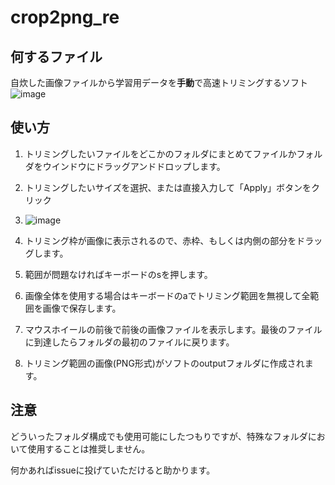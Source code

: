 # crop2png_re

## 何するファイル
自炊した画像ファイルから学習用データを**手動**で高速トリミングするソフト
![image](https://github.com/user-attachments/assets/21ff7a99-7eb6-405e-adcf-589c860fa87c)

## 使い方
1. トリミングしたいファイルをどこかのフォルダにまとめてファイルかフォルダをウインドウにドラッグアンドドロップします。
2. トリミングしたいサイズを選択、または直接入力して「Apply」ボタンをクリック
3. ![image](https://github.com/user-attachments/assets/f90023e6-24e2-4f25-9c3d-fe6415743186)

1. トリミング枠が画像に表示されるので、赤枠、もしくは内側の部分をドラッグします。
1. 範囲が問題なければキーボードのsを押します。
1. 画像全体を使用する場合はキーボードのaでトリミング範囲を無視して全範囲を画像で保存します。
2. マウスホイールの前後で前後の画像ファイルを表示します。最後のファイルに到達したらフォルダの最初のファイルに戻ります。
1. トリミング範囲の画像(PNG形式)がソフトのoutputフォルダに作成されます。

## 注意
どういったフォルダ構成でも使用可能にしたつもりですが、特殊なフォルダにおいて使用することは推奨しません。

何かあればissueに投げていただけると助かります。



